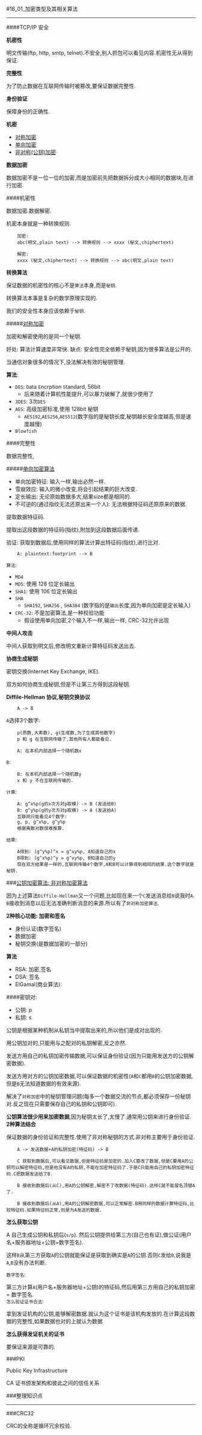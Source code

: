 #18_01_加密类型及其相关算法

---

####TCP/IP 安全

**机密性**

明文传输(ftp, http, smtp, telnet).不安全,别人抓包可以看见内容.机密性无从得到保证.

**完整性**

为了防止数据在互联网传输时被篡改,要保证数据完整性.

**身份验证**

保障身份的正确性.

**机密**

* [对称加密](#symmetric-key-encryption)
* [单向加密](#one-way-encrption)
* [非对称(公钥)加密](#not-symmetric-key-encryption)

**数据加密**

数据加密不是一位一位的加密,而是加密前先把数据拆分成大小相同的数据块,在进行加密.

####机密性

数据加密.数据解密.

机密本身就是一种转换规则.
	
		加密:
		abc(明文,plain text) --> 转换规则 --> xxxx (秘文,chiphertext)
		
		解密:
		xxxx (秘文,chiphertext) --> 转换规则 --> abc(明文,plain text)
		
**转换算法**

保证数据的机密性的核心不是`算法`本身,而是`秘钥`.

转换算法本事是复杂的数学原理实现的.

我们的安全性本身应该依赖于`秘钥`.		
		
#####[对称加密](id:symmetric-key-encryption)

加密和解密使用的是同一个秘钥.

好处: 算法计算速度非常快.
缺点: 安全性完全依赖于秘钥,因为很多算法是公开的.

当通信对象很多的情况下,没法解决有效的秘钥管理.		

**算法**:

* `DES`: `D`ata `E`ncrption `S`tandard, 56bit
	* 后来随着计算机性能提升,可以暴力破解了,就很少使用了
* `3DES`: 3次`DES`
* `AES`: 高级加密标准,使用 128bit 秘钥
	* `AES192`,`AES256`,`AES512`(数字指的是秘钥长度,秘钥越长安全度越高,但是速度越慢)
* `Blowfish`	
								
####完整性

数据完整性,

#####[单向加密算法](id:one-way-encrption)

* 单向加密特征: 输入一样,输出必然一样.
* 雪崩效应: 输入的微小改变,将会引起结果的巨大改变.
* 定长输出: 无论原始数据多大,结果size都是相同的.
* 不可逆的(通过指纹无法还原出来一个人): 无法根据特征码还原原来的数据.

提取数据特征码.

提取出这段数据的特征码(指纹),附加到这段数据后面传递.

验证: 获取到数据后,使用同样的算法计算出特征码(指纹),进行比对.

		A: plaintext:footprint --> B

`算法`:

* `MD4`
* `MD5`: 使用 128 位定长输出
* `SHA1`: 使用 106 位定长输出
* `SHA`
	* `SHA192`, `SHA256` , `SHA384` (数字指的是`输出`长度,因为单向加密是定长输入)
* `CRC-32`: 不是加密算法,是一种校验功能
	* 假设使用单向加密,2个输入不一样,输出一样, CRC-32允许出现

**中间人攻击**

中间人获取到明文后,修改明文重新计算特征码发送出去.
		
**协商生成秘钥**

密钥交换(Internet Key Exchange, IKE).

双方如何协商生成秘钥,但是不让第三方得到这段秘钥.

**Diffile-Hellman 协议,秘钥交换协议**		
		
		A -> B
		
`A`选择3个数字:

		p(质数,大素数), g(生成数,为了生成其他数字)
		p 和 g 在互联网传输了,其他所有人都能看见.
		
		A: 在本机内部选择一个随机数x
		
`B`:

		B: 在本机内部选择一个随机数y
		x 和 y 不在互联网传输的.	
		
`计算`:
		
		A: g^x%p(g的x次方对p取模) -> B (发送给B)	
		B: g^y%p(g的y次方对p取模) -> A (发送给A)			
		互联网只能看见4个数字:
		g, p, g^x%p, g^y%p
		根据离散对数很难推算.
		
`结果`:

		A得到: (g^y%p)^x = g^xy%p, A知道自己的x
		B得到: (g^x%p)^y = g^xy%p, B知道自己的y
		现在双方结果是一样的,互联网传输4个数字,A和B可以计算得到相同的结果.这个数字就是秘钥.
		
###[公钥加密算法: 非对称加密算法](id:not-symmetric-key-encryption)

因为上述算法`Diffile-Hellman`又一个问题,比如现在来一个`C`发送消息给`B`说我时`A`. `B`接收到消息以后无法准确判断消息的来源.所以有了`非对称加密算法`.

**2种核心功能: 加密和签名**

* 身份认证(数字签名)
* 数据加密
* 秘钥交换(是数据加密的一部分)

**算法**

* RSA: 加密,签名
* DSA: 签名
* ElGamal(商业算法): 

####密钥对:

* 公钥: p
* 私钥: s		
		
公钥是根据某种机制从私钥当中提取出来的,所以他们是成对出现的.

用公钥加对的,只能用与之配对的私钥解密,反之亦然.

发送方用自己的私钥加密传输数据,可以保证身份验证(因为只能用发送方的公钥解密数据).

发送方用对方的公钥加密数据,可以保证数据的机密性(`A`和`C`都用`B`的公钥加密数据,但是`B`无法知道数据的有效来源).	
		
解决了`对称加密`中的秘钥管理问题(每多一个数据交流的节点,都必须保存一份秘钥对.反之现在只需要保存自己的私钥和公钥即可).		
		
**公钥算法很少用来加密数据**,因为秘钥太长了,太慢了.通常用公钥来进行身份验证.		
**2种算法结合**

保证数据的身份验证和完整性.使用了非对称秘钥的方式.非对称主要用于身份验证.

		A -> 发送数据+A的私钥加密(特征码) -> B
		
		C 获取到数据后,可以看见数据,但是特征码是加密的.加入C篡改了数据,但是C要用A的公钥可以解密特征码,但是他没有A的私钥,不能在加密特征码了.于是C只能用自己的私钥加密特征码.C把数据发送给了B.
		
		B 接收到数据后(从C),用A的公钥解密,解密不了改数据(特征码).这样C就不能冒名顶替A了.
		
		B 接收到数据后(从A),用A的公钥解密数据,可以正常解密.B用同样的数据计算特征码,比较特征码.如果特征码正常,则是为A发送的数据.
		
**怎么获取公钥**

A 自己生成公钥和私钥后(`s/p`). 然后公钥提供给第三方(自己也有证),做公证(用户名+服务器地址+公钥+数字签名).

这样`B`从第三方获取`A`的公钥就能保证是获取到确实是`A`的公钥.否则`C`发给`B`,说我是`A`,`B`没有办法判断.
	
`数字签名`:	
		
第三方计算`A`(用户名+服务器地址+公钥)的特征码,然后用第三方用自己的私钥加密 = 数字签名.		
`怎么验证证书合法`:

拿到发证机构的公钥,能够解密数据.就认为这个证书是该机构发放的.在计算这段数据的完整性,如果数据也对的上就认为数据
		
**怎么获得发证机关的证书**

要保证来源是可靠的.	

###PKI

Public Key Infrastructure

CA 证书颁发架构和彼此之间的信任关系	
		
###整理知识点

---

###CRC32

CRC的全称是循环冗余校验.
